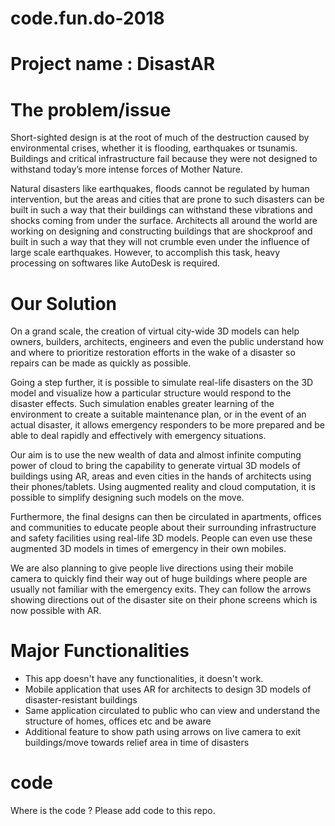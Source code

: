 # code.fun.do-2018

# Project name : DisastAR

# The problem/issue

Short-sighted design is at the root of much of the destruction caused by environmental crises, whether it is flooding, earthquakes or tsunamis. Buildings and critical infrastructure fail because they were not designed to withstand today’s more intense forces of Mother Nature.

Natural disasters like earthquakes, floods cannot be regulated by human intervention, but the areas and cities that are prone to such disasters can be built in such a way that their buildings can withstand these vibrations and shocks coming from under the surface. Architects all around the world are working on designing and constructing buildings that are shockproof and built in such a way that they will not crumble even under the influence of large scale earthquakes. However, to accomplish this task, heavy processing on softwares like AutoDesk is required.

# Our Solution

On a grand scale, the creation of virtual city-wide 3D models can help owners, builders, architects, engineers and even the public understand how and where to prioritize restoration efforts in the wake of a disaster so repairs can be made as quickly as possible.

Going a step further, it is possible to simulate real-life disasters on the 3D model and visualize how a particular structure would respond to the disaster effects. Such simulation enables greater learning of the environment to create a suitable maintenance plan, or in the event of an actual disaster, it allows emergency responders to be more prepared and be able to deal rapidly and effectively with emergency situations.

Our aim is to use the new wealth of data and almost infinite computing power of cloud to bring the capability to generate virtual 3D models of buildings using AR, areas and even cities in the hands of architects using their phones/tablets. Using augmented reality and cloud computation, it is possible to simplify designing such models on the move. 

Furthermore, the final designs can then be circulated in apartments, offices and communities to educate people about their surrounding infrastructure and safety facilities using real-life 3D models. People can even use these augmented 3D models in times of emergency in their own mobiles.

We are also planning to give people live directions using their mobile camera to quickly find their way out of huge buildings where people are usually not familiar with the emergency exits. They can follow the arrows showing directions out of the disaster site on their phone screens which is now possible with AR.

# Major Functionalities
- This app doesn't have any functionalities, it doesn't work.
- Mobile application that uses AR for architects to design 3D models of disaster-resistant buildings
- Same application circulated to public who can view and understand the structure of homes, offices etc and be aware
- Additional feature to show path using arrows on live camera to exit buildings/move towards relief area in time of disasters

# code 
Where is the code ? 
Please add code to this repo.
